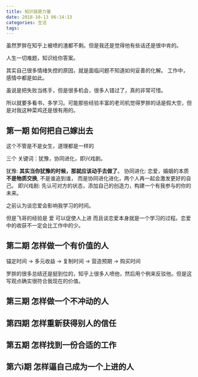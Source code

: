 ```yaml
---
title: 知识就是力量
date: 2018-10-13 06:14:13
categories: 生活
tags:
---
```

虽然罗胖在知乎上被喷的渣都不剩。但是我还是觉得他有些话还是很中肯的。

人生一切难题，知识给你答案。

其实自己很多情绪失控的原因，就是面临问题不知道如何妥善的化解。
工作中，感情中都是如此。

虽说是把失败当练手，但是很多机会，很多人错过了，真的非常可惜。

所以就要多看书，多学习。可能那些经验丰富的老司机觉得罗胖的话是假大空，但是对我这种菜鸡还是很有用的。

## 第一期 如何把自己嫁出去
这个不管是不是女生，道理都是一样的

三个 关键词：犹豫，协同进化，即兴戏剧。

犹豫: **其实当你犹豫的时候，那就应该动手去做了**。
协同进化: 恋爱，婚姻的本质**不是物质交换**, 不是谁追到谁， 而是协同进化进化，两个人再一起会激发更好的自己。
即兴戏剧: 先认可对方的状态，添加自己的创造力，构建一个有我参与的你的未来。

之前认为谈恋爱会影响我学习的时间。

但是飞哥的经验是 爱 可以促使人上进
而且谈恋爱本身就是一个学习的过程。恋爱中的收获不一定会比工作中的少。

## 第二期 怎样做一个有价值的人

锚定时间 -> 多元收益 -> 复制时间 -> 营造预期 -> 购买时间

罗胖的很多总结还是挺到位的，知乎上很多人喷他，然后用个例来反驳他。但是这写观点确实很符合我现在的价值。

## 第三期 怎样做一个不冲动的人


## 第四期 怎样重新获得别人的信任

## 第五期 怎样找到一份合适的工作

## 第六i期 怎样逼自己成为一个上进的人
